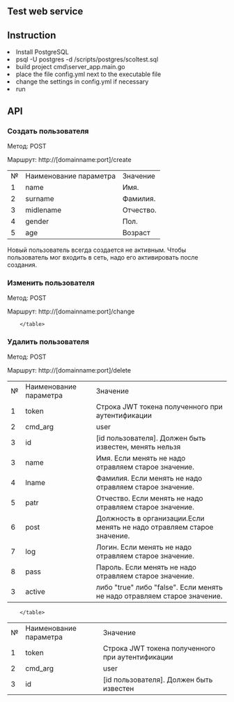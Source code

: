 <h2>Test web service</h2>
<p></p>
<h2>Instruction</h2>
<li> Install PostgreSQL</li>
<li> psql  -U postgres -d <base> /scripts/postgres/scoltest.sql</li>
<li> build project cmd\server_app.main.go</li>
<li>place the file config.yml next to the executable file </li>
<li> change the settings in config.yml if necessary</li>
 <li> run
 <h2>API</h2>
 <h3 align="left">Создать пользователя</h3>

<p>Метод: POST</p>
<p>Маршрут: http://[domainname:port]/create </p>

<table class="table1" cellpadding="8">
            <tr class="table_font1">
                <td >№</td> <td>Наименование параметра</td> <td>Значение</td>
            </tr>
            <tr>
                <td>1</td> <td>name</td> <td>Имя. </td> 
            </tr>
			 <tr>
                <td>2</td> <td>surname</td> <td>Фамилия. </td>
            </tr>
			   <tr>
                <td>3</td> <td>midlename</td> <td>Отчество. </td>
            </tr>
			   <tr>
                <td>4</td> <td>gender</td> <td>Пол.</td>
            </tr>
			   <tr>
                <td>5</td> <td>age</td> <td>Возраст </td>   
        </table>
		
		
<p>Новый пользователь всегда создается не активным. Чтобы пользователь мог входить в сеть, надо его активировать после создания.</p>
<h3 align="left">Изменить пользователя</h3>
<p>Метод: POST</p>
<p>Маршрут: http://[domainname:port]/change </p>
<table class="table1" cellpadding="8">
            <tr class="table_font1">
                <td >№</td> <td>Наименование параметра</td> <td>Значение</td>
            </tr>
            <tr>
                <td>1</td> <td>token</td> <td> Строка JWT токена полученного при аутентификации </td>
            </tr>
            <tr>
                <td>2</td> <td>cmd_arg</td><td> user </td>
            </tr>
			<tr>
                <td>3</td> <td>id</td> <td>[id пользователя].  Должен быть известен, менять нельзя</td> 
            </tr>
			 <tr>
                <td>3</td> <td>name</td> <td>Имя. Если менять не надо отравляем старое значение.</td> 
            </tr>
			 <tr>
                <td>4</td> <td>lname</td> <td>Фамилия. Если менять не надо отравляем старое значение.</td>
            </tr>
			   <tr>
                <td>5</td> <td>patr</td> <td>Отчество. Если менять не надо отравляем старое значение.</td>
            </tr>
			   <tr>
                <td>6</td> <td>post</td> <td>Должность в организации.Если менять не надо отравляем старое значение.</td>
            </tr>
			   <tr>
                <td>7</td> <td>log</td> <td>Логин. Если менять не надо отравляем старое значение.</td>
            </tr>
			   <tr>
                <td>8</td> <td>pass</td><td>Пароль. Если менять не надо отравляем старое значение.</td>
            </tr>
			<tr>
                <td>3</td> <td>active</td> <td>либо "true" либо "false". Если менять не надо отравляем старое значение. </td> 
            </tr>
			   
        </table>


<h3 align="left">Удалить пользователя</h3>
<p>Метод: POST</p>
<p>Маршрут: http://[domainname:port]/delete </p>
<table class="table1" cellpadding="8">
            <tr class="table_font1">
                <td >№</td> <td>Наименование параметра</td> <td>Значение</td>
            </tr>
            <tr>
                <td>1</td> <td>token</td> <td> Строка JWT токена полученного при аутентификации </td>
            </tr>
            <tr>
                <td>2</td> <td>cmd_arg</td><td> user </td>
            </tr>
			<tr>
                <td>3</td> <td>id</td> <td>[id пользователя].  Должен быть известен</td> 
            </tr>		
			   
        </table>
 